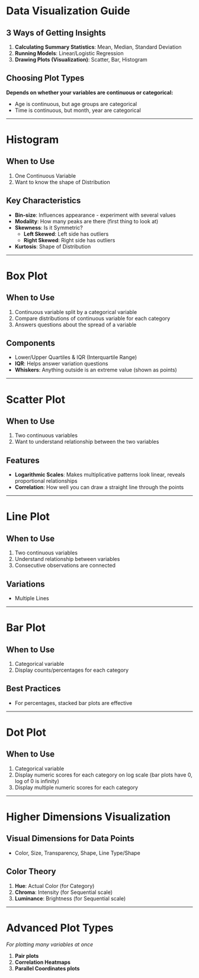 # Data Visualization Guide

## 3 Ways of Getting Insights
1. **Calculating Summary Statistics**: Mean, Median, Standard Deviation
2. **Running Models**: Linear/Logistic Regression
3. **Drawing Plots (Visualization)**: Scatter, Bar, Histogram

## Choosing Plot Types
**Depends on whether your variables are continuous or categorical:**
- Age is continuous, but age groups are categorical
- Time is continuous, but month, year are categorical

---

# Histogram

## When to Use
1. One Continuous Variable
2. Want to know the shape of Distribution

## Key Characteristics
- **Bin-size**: Influences appearance - experiment with several values
- **Modality**: How many peaks are there (first thing to look at)
- **Skewness**: Is it Symmetric?
    - **Left Skewed**: Left side has outliers
    - **Right Skewed**: Right side has outliers
- **Kurtosis**: Shape of Distribution

---

# Box Plot

## When to Use
1. Continuous variable split by a categorical variable
2. Compare distributions of continuous variable for each category
3. Answers questions about the spread of a variable

## Components
- Lower/Upper Quartiles & IQR (Interquartile Range)
- **IQR**: Helps answer variation questions
- **Whiskers**: Anything outside is an extreme value (shown as points)

---

# Scatter Plot

## When to Use
1. Two continuous variables
2. Want to understand relationship between the two variables

## Features
- **Logarithmic Scales**: Makes multiplicative patterns look linear, reveals proportional relationships
- **Correlation**: How well you can draw a straight line through the points

---

# Line Plot

## When to Use
1. Two continuous variables
2. Understand relationship between variables
3. Consecutive observations are connected

## Variations
- Multiple Lines

---

# Bar Plot

## When to Use
1. Categorical variable
2. Display counts/percentages for each category

## Best Practices
- For percentages, stacked bar plots are effective

---

# Dot Plot

## When to Use
1. Categorical variable
2. Display numeric scores for each category on log scale (bar plots have 0, log of 0 is infinity)
3. Display multiple numeric scores for each category

---

# Higher Dimensions Visualization

## Visual Dimensions for Data Points
- Color, Size, Transparency, Shape, Line Type/Shape

## Color Theory
1. **Hue**: Actual Color (for Category)
2. **Chroma**: Intensity (for Sequential scale)
3. **Luminance**: Brightness (for Sequential scale)

---

# Advanced Plot Types
*For plotting many variables at once*

1. **Pair plots**
2. **Correlation Heatmaps**
3. **Parallel Coordinates plots**